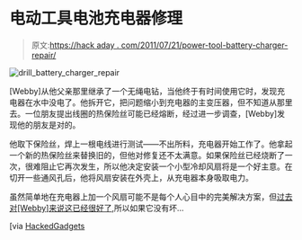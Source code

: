 # 电动工具电池充电器修理

> 原文:[https://hack aday . com/2011/07/21/power-tool-battery-charger-repair/](https://hackaday.com/2011/07/21/power-tool-battery-charger-repair/)

![drill_battery_charger_repair](../Images/3c641c5755365195f7d77f4b1f6b45e3.png "drill_battery_charger_repair")

[Webby]从他父亲那里继承了一个无绳电钻，当他终于有时间使用它时，发现充电器在水中没电了。他拆开它，把问题缩小到充电器的主变压器，但不知道从那里去。一位朋友提出线圈的热保险丝可能已经熔断，经过进一步调查，[Webby]发现他的朋友是对的。

他取下保险丝，焊上一根电线进行测试——不出所料，充电器开始工作了。他拿起一个新的热保险丝来替换旧的，但他对修复还不太满意。如果保险丝已经烧断了一次，很难阻止它再次发生，所以他决定安装一个小型冷却风扇将是一个好主意。在切开一些通风孔后，他将风扇安装在外壳上，从充电器本身吸取电力。

虽然简单地在充电器上加一个风扇可能不是每个人心目中的完美解决方案，但[过去对[Webby]来说这已经很好了](http://elektrickery.blogspot.com/2011/07/toasty-modem.html),所以如果它没有坏…

[via [HackedGadgets](http://hackedgadgets.com/2011/07/20/drill-battery-charger-repair/)